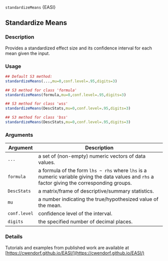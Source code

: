 `standardizeMeans` {EASI} 

## Standardize Means

### Description

Provides a standardized effect size and its confidence interval for each mean given the input.

### Usage

```r
## Default S3 method:
standardizeMeans(...,mu=0,conf.level=.95,digits=3)

## S3 method for class 'formula'
standardizeMeans(formula,mu=0,conf.level=.95,digits=3)

## S3 method for class 'wss'
standardizeMeans(DescStats,mu=0,conf.level=.95,digits=3)

## S3 method for class 'bss'
standardizeMeans(DescStats,mu=0,conf.level=.95,digits=3)
```

### Arguments

Argument | Description
--- | ---
```...``` | a set of (non-empty) numeric vectors of data values.
```formula``` | a formula of the form `lhs ~ rhs` where `lhs` is a numeric variable giving the data values and `rhs` a factor giving the corresponding groups.
```DescStats``` | a matrix/frame of descriptive/summary statistics.
```mu``` | a number indicating the true/hypothesized value of the mean.
```conf.level``` | confidence level of the interval.
```digits``` | the specified number of decimal places.

### Details

Tutorials and examples from published work are available at [https://cwendorf.github.io/EASI/](https://cwendorf.github.io/EASI/) 
